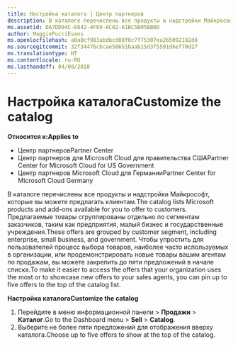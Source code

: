 ```yaml
---
title: Настройка каталога | Центр партнеров
description: В каталоге перечислены все продукты и надстройки Майкрософт, которые партнеры могут продавать.
ms.assetid: DA7DD94C-E642-4F69-AC02-61BC5B05BB0D
author: MaggiePucciEvans
ms.openlocfilehash: a0a8cf983abdbcd08f0c7f75307ea265092182d8
ms.sourcegitcommit: 32f34476cbcae58651baab15d3f5591d6ef70d27
ms.translationtype: HT
ms.contentlocale: ru-RU
ms.lasthandoff: 04/08/2018
---
```

# <a name="customize-the-catalog"></a><span data-ttu-id="1e18c-103">Настройка каталога</span><span class="sxs-lookup"><span data-stu-id="1e18c-103">Customize the catalog</span></span>

**<span data-ttu-id="1e18c-104">Относится к:</span><span class="sxs-lookup"><span data-stu-id="1e18c-104">Applies to</span></span>**

-  <span data-ttu-id="1e18c-105">Центр партнеров</span><span class="sxs-lookup"><span data-stu-id="1e18c-105">Partner Center</span></span>
-  <span data-ttu-id="1e18c-106">Центр партнеров для Microsoft Cloud для правительства США</span><span class="sxs-lookup"><span data-stu-id="1e18c-106">Partner Center for Microsoft Cloud for US Government</span></span>
-  <span data-ttu-id="1e18c-107">Центр партнеров Microsoft Cloud для Германии</span><span class="sxs-lookup"><span data-stu-id="1e18c-107">Partner Center for Microsoft Cloud Germany</span></span>

<span data-ttu-id="1e18c-108">В каталоге перечислены все продукты и надстройки Майкрософт, которые вы можете предлагать клиентам.</span><span class="sxs-lookup"><span data-stu-id="1e18c-108">The catalog lists Microsoft products and add-ons available for you to offer to customers.</span></span> <span data-ttu-id="1e18c-109">Предлагаемые товары сгруппированы отдельно по сегментам заказчиков, таким как предприятия, малый бизнес и государственные учреждения.</span><span class="sxs-lookup"><span data-stu-id="1e18c-109">These offers are grouped by customer segment, including enterprise, small business, and government.</span></span> <span data-ttu-id="1e18c-110">Чтобы упростить для пользователей процесс выбора товаров, наиболее часто используемых в организации, или продемонстрировать новые товары вашим агентам по продажам, вы можете закрепить до пяти предложений в начале списка.</span><span class="sxs-lookup"><span data-stu-id="1e18c-110">To make it easier to access the offers that your organization uses the most or to showcase new offers to your sales agents, you can pin up to five offers to the top of the catalog list.</span></span>

**<span data-ttu-id="1e18c-111">Настройка каталога</span><span class="sxs-lookup"><span data-stu-id="1e18c-111">Customize the catalog</span></span>**

1.  <span data-ttu-id="1e18c-112">Перейдите в меню информационной панели &gt; **Продажи** &gt; **Каталог**.</span><span class="sxs-lookup"><span data-stu-id="1e18c-112">Go to the Dashboard menu &gt; **Sell** &gt; **Catalog**.</span></span>
2.  <span data-ttu-id="1e18c-113">Выберите не более пяти предложений для отображения вверху каталога.</span><span class="sxs-lookup"><span data-stu-id="1e18c-113">Choose up to five offers to show at the top of the catalog.</span></span>

 

 



